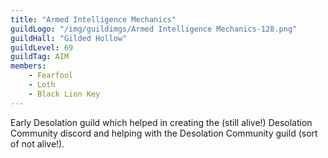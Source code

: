 ```yaml
---
title: "Armed Intelligence Mechanics"
guildLogo: "/img/guildimgs/Armed Intelligence Mechanics-128.png"
guildHall: "Gilded Hollow"
guildLevel: 69
guildTag: AIM
members:
    - Fearfool
    - Loth
    - Black Lion Key
---
```


Early Desolation guild which helped in creating the (still alive!) Desolation Community discord and helping with the Desolation Community guild (sort of not alive!).